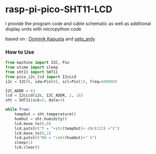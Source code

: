 # rasp-pi-pico-SHT11-LCD
I provide the program code and cable schematic as well as additional display units with micropython code

based on : <a href="https://github.com/ayoy/upython-aq-monitor">Dominik Kapusta</a> and <a href="https://github.com/2black0/micropython-sht11">seto_ardy</a>

### How to Use
```python
from machine import I2C, Pin
from utime import sleep
from sht11 import SHT11
from pico_i2c_lcd import I2cLcd
i2c = I2C(0, sda=Pin(0), scl=Pin(1), freq=400000)

I2C_ADDR = 63
lcd = I2cLcd(i2c, I2C_ADDR, 2, 16)
sht = SHT11(sck=5, data=4)

while True:
    tempOut = sht.temperature()
    humOut = sht.humidity()
    lcd.move_to(0,0)
    lcd.putstr("T = "+str(tempOut)+ chr(223) +"C")
    lcd.move_to(0,1)
    lcd.putstr("RH = "+str(humOut)+" %")
    sleep(1)
    lcd.clear()
```





